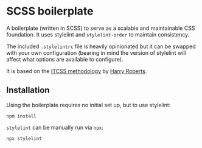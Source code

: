 # SCSS boilerplate

A boilerplate (written in SCSS) to serve as a scalable and maintainable CSS
foundation. It uses stylelint and `stylelint-order` to maintain consistency.

The included `.stylelintrc` file is heavily opinionated but it can be swapped
with your own configuration (bearing in mind the version of stylelint will
affect what options are available to configure).

It is based on the [ITCSS
methodology](https://speakerdeck.com/dafed/managing-css-projects-with-itcss) by
[Harry Roberts](https://csswizardry.com).





## Installation

Using the boilerplate requires no initial set up, but to use stylelint:

```
npm install
```

`stylelint` can be manually run via `npx`:

```
npx stylelint
```
